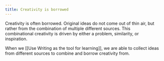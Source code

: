 ```yaml
---
title: Creativity is borrowed
---
```

Creativity is often borrowed. Original ideas do not come out of thin air, but rather from the combination of multiple different sources. This combinational creativity is driven by either a problem, similarity, or inspiration.

When we [[Use Writing as the tool for learning]], we are able to collect ideas from different sources to combine and borrow creativity from. 
